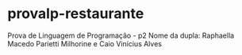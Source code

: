 # provalp-restaurante
Prova de Linguagem de Programação - p2
Nome da dupla: Raphaella Macedo Parietti Milhorine e Caio Vinícius Alves

